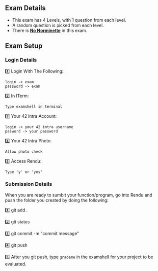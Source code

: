## Exam Details

- This exam has 4 Levels, with 1 question from each level.
- A random question is picked from each level. 
- There is <ins>**No Norminette**</ins> in this exam.

## Exam Setup

### Login Details

:one: Login With The Following:
```
login -> exam
password -> exam
```
:two: In ITerm:
```
Type examshell in terminal
```
:three: Your 42 Intra Account:
```
login -> your 42 intra username
pasword -> your password
```
:four: Your 42 Intra Photo:
```
Allow photo check
```
:five: Access Rendu:
```
Type 'y' or 'yes'
```

### Submission Details

When you are ready to sumbit your function/program, go into Rendu and push the folder you created by doing the following:

:one: git add .

:two: git status

:three: git commit -m "commit message"

:four: git push

:five: After you git push, type `grademe` in the examshell for your project to be evaluated. 
